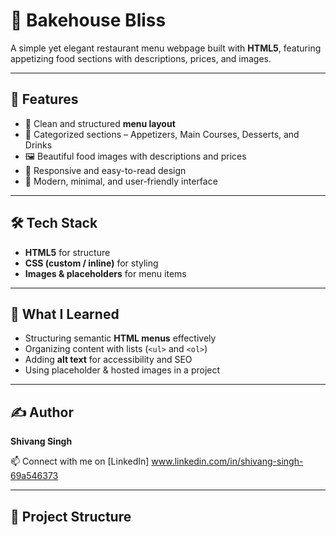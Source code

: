 # 🍰 Bakehouse Bliss

A simple yet elegant restaurant menu webpage built with **HTML5**, featuring appetizing food sections with descriptions, prices, and images.  

---

## 🚀 Features
- 📖 Clean and structured **menu layout**
- 🍔 Categorized sections – Appetizers, Main Courses, Desserts, and Drinks
- 🖼️ Beautiful food images with descriptions and prices
- 📱 Responsive and easy-to-read design
- 🎨 Modern, minimal, and user-friendly interface

---

## 🛠 Tech Stack
- **HTML5** for structure  
- **CSS (custom / inline)** for styling  
- **Images & placeholders** for menu items  

---

## 🧠 What I Learned
- Structuring semantic **HTML menus** effectively  
- Organizing content with lists (`<ul>` and `<ol>`)  
- Adding **alt text** for accessibility and SEO  
- Using placeholder & hosted images in a project  

---

## ✍️ Author
**Shivang Singh**  

📫 Connect with me on [LinkedIn] www.linkedin.com/in/shivang-singh-69a546373

---

## 📂 Project Structure
